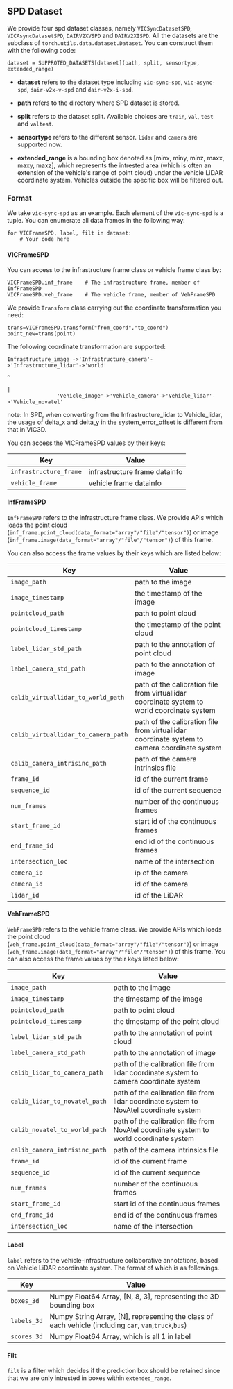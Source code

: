 ## SPD Dataset

We provide four spd dataset classes, namely `VICSyncDatasetSPD`, `VICAsyncDatasetSPD`, `DAIRV2XVSPD` and `DAIRV2XISPD`.
All the datasets are the subclass of `torch.utils.data.dataset.Dataset`.
You can construct them with the following code:
```
dataset = SUPPROTED_DATASETS[dataset](path, split, sensortype, extended_range)
```
- **dataset** refers to the dataset type including `vic-sync-spd`, `vic-async-spd`, `dair-v2x-v-spd` and `dair-v2x-i-spd`.

- **path** refers to the directory where SPD dataset is stored.

- **split** refers to the dataset split. Available choices are `train`, `val`, `test` and `valtest`.

- **sensortype** refers to the different sensor. `lidar` and `camera` are supported now. 

- **extended_range** is a bounding box denoted as [minx, miny, minz, maxx, maxy, maxz], which represents the intrested area (which is often an extension of the vehicle's range of point cloud) under the vehicle LiDAR coordinate system. Vehicles outside the specific box will be filtered out. 

### Format
We take `vic-sync-spd` as an example. Each element of the `vic-sync-spd` is a tuple. You can enumerate all data frames in the following way:
```
for VICFrameSPD, label, filt in dataset:
	# Your code here
```
#### VICFrameSPD
You can access to the infrastructure frame class or vehicle frame class by:
```
VICFrameSPD.inf_frame    # The infrastructure frame, member of InfFrameSPD
VICFrameSPD.veh_frame    # The vehicle frame, member of VehFrameSPD
```
We provide `Transform` class carrying out the coordinate transformation you need:
```
trans=VICFrameSPD.transform("from_coord","to_coord")
point_new=trans(point)
```
The following coordinate transformation are supported:
```
Infrastructure_image ->'Infrastructure_camera'->'Infrastructure_lidar'->'world'
                                                                           ^
                                                                           |
                'Vehicle_image'->'Vehicle_camera'->'Vehicle_lidar'->'Vehicle_novatel'

```
note: In SPD, when converting from the Infrastructure_lidar to Vehicle_lidar, the usage of delta_x and delta_y in the system_error_offset is different from that in VIC3D.

You can access the VICFrameSPD values by their keys:

| Key                       | Value                                                                       |
|---------------------------|-----------------------------------------------------------------------------|
| `infrastructure_frame`    | infrastructure frame datainfo                                               |
| `vehicle_frame`           | vehicle frame datainfo                                                      |

#### InfFrameSPD

`InfFrameSPD` refers to the infrastructure frame class. We provide APIs which loads the point cloud (`inf_frame.point_cloud(data_format="array"/"file"/"tensor")`) or image (`inf_frame.image(data_format="array"/"file"/"tensor")`) of this frame.

You can also access the frame values by their keys which are listed below:

| Key                                 | Value                                                                                        |
|-------------------------------------|----------------------------------------------------------------------------------------------|
| `image_path`                        | path to the image                                                                            |
| `image_timestamp`                   | the timestamp of the image                                                                   |
| `pointcloud_path`                   | path to point cloud                                                                          |
| `pointcloud_timestamp`              | the timestamp of the point cloud                                                             |
| `label_lidar_std_path`              | path to the annotation of point cloud                                                        |
| `label_camera_std_path`             | path to the annotation of image                                                              |
| `calib_virtuallidar_to_world_path`  | path of the calibration file from virtuallidar coordinate system to world coordinate system  |
| `calib_virtuallidar_to_camera_path` | path of the calibration file from virtuallidar coordinate system to camera coordinate system |
| `calib_camera_intrisinc_path`       | path of the camera intrinsics file                                                           |
| `frame_id`                          | id of the current frame                                                                      |
| `sequence_id`                       | id of the current sequence                                                                   |
| `num_frames`                        | number of the continuous frames                                                              |
| `start_frame_id`                    | start id of the continuous frames                                                            |
| `end_frame_id`                      | end id of the continuous frames                                                              |
| `intersection_loc`                  | name of the intersection                                                                     |
| `camera_ip`                         | ip of the camera                                                                             |
| `camera_id`                         | id of the camera                                                                             |
| `lidar_id`                          | id of the LiDAR                                                                              |


#### VehFrameSPD

`VehFrameSPD` refers to the vehicle frame class. We provide APIs which loads the point cloud (`veh_frame.point_cloud(data_format="array"/"file"/"tensor")`) or image (`veh_frame.image(data_format="array"/"file"/"tensor")`) of this frame. 
You can also access the frame values by their keys listed below:

| Key                           | Value                                                                                  |
|-------------------------------|----------------------------------------------------------------------------------------|
| `image_path`                  | path to the image                                                                      |
| `image_timestamp`             | the timestamp of the image                                                             |
| `pointcloud_path`             | path to point cloud                                                                    |
| `pointcloud_timestamp`        | the timestamp of the point cloud                                                       |
| `label_lidar_std_path`        | path to the annotation of point cloud                                                  |
| `label_camera_std_path`       | path to the annotation of image                                                        |
| `calib_lidar_to_camera_path`  | path of the calibration file from lidar coordinate system to camera coordinate system  |
| `calib_lidar_to_novatel_path` | path of the calibration file from lidar coordinate system to NovAtel coordinate system |
| `calib_novatel_to_world_path` | path of the calibration file from NovAtel coordinate system to world coordinate system |
| `calib_camera_intrisinc_path` | path of the camera intrinsics file                                                     |
| `frame_id`                    | id of the current frame                                                                |
| `sequence_id`                 | id of the current sequence                                                             |
| `num_frames`                  | number of the continuous frames                                                        |
| `start_frame_id`              | start id of the continuous frames                                                      |
| `end_frame_id`                | end id of the continuous frames                                                        |
| `intersection_loc`            | name of the intersection                                                               |

#### Label

`label` refers to the vehicle-infrastructure collaborative annotations, based on Vehicle LiDAR coordinate system. The format of which is as followings.

| Key         | Value                                                                                                  |
|-------------|--------------------------------------------------------------------------------------------------------|
| `boxes_3d`  | Numpy Float64 Array, [N, 8, 3], representing the 3D bounding box                                       |
| `labels_3d` | Numpy String Array, [N], representing the class of each vehicle (including `car`, `van`,`truck`,`bus`) |
| `scores_3d` | Numpy Float64 Array, which is all 1 in label                                                           |


#### Filt

`filt` is a filter which decides if the prediction box should be retained since that we are only intrested in boxes within `extended_range`.


